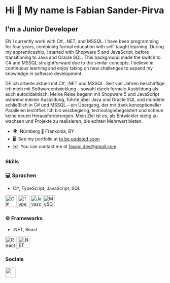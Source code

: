 Hi 👋 My name is Fabian Sander-Pirva
====================================

I'm a Junior Developer
----------------------
EN
I currently work with C#, .NET, and MSSQL. I have been programming for four years, combining formal education with self-taught learning. During my apprenticeship, I started with Shopware 5 and JavaScript, before transitioning to Java and Oracle SQL. This background made the switch to C# and MSSQL straightforward due to the similar concepts. I believe in continuous learning and enjoy taking on new challenges to expand my knowledge in software development.

DE
Ich arbeite aktuell mit C#, .NET und MSSQL. Seit vier Jahren beschäftige ich mich mit Softwareentwicklung – sowohl durch formale Ausbildung als auch autodidaktisch. 
Meine Reise begann mit Shopware 5 und JavaScript während meiner Ausbildung, führte über Java und Oracle SQL und mündete schließlich in C# und MSSQL – ein Übergang, der mir dank konzeptioneller Parallelen leichtfiel.
Ich bin wissbegierig, technologiebegeistert und scheue keine neuen Herausforderungen. Mein Ziel ist es, als Entwickler stetig zu wachsen und Projekte zu realisieren, die echten Mehrwert bieten.

*   🌍  Nürnberg 📍 Frankonia, BY
*   🖥️  See my portfolio at [to be updated soon](http://fabiansanderpirva.de)
*   ✉️  You can contact me at [fasapi.dev@gmail.com](mailto:fasapi.dev@gmail.com)

### Skills

### 💻 Sprachen

- C#, TypeScript, JavaScript, SQL
<p align="left">
  <a href="https://docs.microsoft.com/en-us/dotnet/csharp/" target="_blank" rel="noreferrer">
    <img src="https://raw.githubusercontent.com/danielcranney/readme-generator/main/public/icons/skills/csharp-colored.svg" width="36" height="36" alt="C#" />
  </a>
  <a href="https://www.typescriptlang.org/" target="_blank" rel="noreferrer">
    <img src="https://raw.githubusercontent.com/danielcranney/readme-generator/main/public/icons/skills/typescript-colored.svg" width="36" height="36" alt="TypeScript" />
  </a>
  <a href="https://developer.mozilla.org/en-US/docs/Web/JavaScript" target="_blank" rel="noreferrer">
    <img src="https://raw.githubusercontent.com/danielcranney/readme-generator/main/public/icons/skills/javascript-colored.svg" width="36" height="36" alt="Javascript" />
  </a>
  <a href="https://www.mysql.com/" target="_blank" rel="noreferrer">
    <img src="https://raw.githubusercontent.com/danielcranney/readme-generator/main/public/icons/skills/mysql-colored.svg" width="36" height="36" alt="MySQL" />
  </a>
</p>

### ⚙️ Frameworks 

- .NET, React
<p align="left">
   <a href="https://reactjs.org/" target="_blank" rel="noreferrer">
    <img src="https://raw.githubusercontent.com/danielcranney/readme-generator/main/public/icons/skills/react-colored.svg" width="36" height="36" alt="React" />
  </a>
  <a href="https://dotnet.microsoft.com/en-us/" target="_blank" rel="noreferrer">
    <img src="https://raw.githubusercontent.com/danielcranney/readme-generator/main/public/icons/skills/dot-net-colored.svg" width="36" height="36" alt=".NET" />
  </a>
</p>


                    
### Socials
                  
                  
<p align="left">
<a href="https://www.github.com/FabianCdx" target="_blank" rel="noreferrer"><img src="https://raw.githubusercontent.com/danielcranney/readme-generator/main/public/icons/socials/github-dark.svg" width="32" height="32" /></a>
</p>
